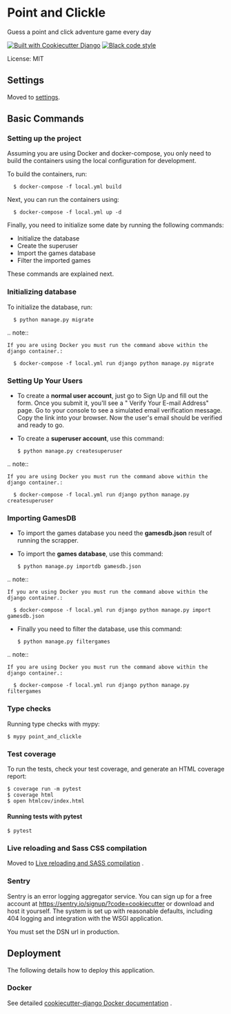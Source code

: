 # Point and Clickle

Guess a point and click adventure game every day

[![Built with Cookiecutter Django](https://img.shields.io/badge/built%20with-Cookiecutter%20Django-ff69b4.svg?logo=cookiecutter)](https://github.com/cookiecutter/cookiecutter-django/)
[![Black code style](https://img.shields.io/badge/code%20style-black-000000.svg)](https://github.com/ambv/black)

License: MIT

## Settings

Moved to [settings](http://cookiecutter-django.readthedocs.io/en/latest/settings.html).

## Basic Commands

### Setting up the project

Assuming you are using Docker and docker-compose, you only need to build the containers using the local 
configuration for development.

To build the containers, run:

      $ docker-compose -f local.yml build

Next, you can run the containers using:

      $ docker-compose -f local.yml up -d

Finally, you need to initialize some date by running the following commands:
- Initialize the database
- Create the superuser
- Import the games database
- Filter the imported games

These commands are explained next.

### Initializing database

To initialize the database, run:

      $ python manage.py migrate

.. note::

    If you are using Docker you must run the command above within the django container.:

      $ docker-compose -f local.yml run django python manage.py migrate
    

### Setting Up Your Users

- To create a **normal user account**, just go to Sign Up and fill out the form. Once you submit it, you'll see a "
  Verify Your E-mail Address" page. Go to your console to see a simulated email verification message. Copy the link into
  your browser. Now the user's email should be verified and ready to go.

- To create a **superuser account**, use this command:

      $ python manage.py createsuperuser

.. note::

    If you are using Docker you must run the command above within the django container.:

      $ docker-compose -f local.yml run django python manage.py createsuperuser

### Importing GamesDB

- To import the games database you need the **gamesdb.json** result of running the scrapper.

- To import the **games database**, use this command:

      $ python manage.py importdb gamesdb.json

.. note::

    If you are using Docker you must run the command above within the django container.:

      $ docker-compose -f local.yml run django python manage.py import gamesdb.json

- Finally you need to filter the database, use this command:

      $ python manage.py filtergames

.. note::

    If you are using Docker you must run the command above within the django container.:

      $ docker-compose -f local.yml run django python manage.py filtergames

### Type checks

Running type checks with mypy:

    $ mypy point_and_clickle

### Test coverage

To run the tests, check your test coverage, and generate an HTML coverage report:

    $ coverage run -m pytest
    $ coverage html
    $ open htmlcov/index.html

#### Running tests with pytest

    $ pytest

### Live reloading and Sass CSS compilation

Moved
to [Live reloading and SASS compilation](https://cookiecutter-django.readthedocs.io/en/latest/developing-locally.html#sass-compilation-live-reloading)
.

### Sentry

Sentry is an error logging aggregator service. You can sign up for a free account
at <https://sentry.io/signup/?code=cookiecutter> or download and host it yourself.
The system is set up with reasonable defaults, including 404 logging and integration with the WSGI application.

You must set the DSN url in production.

## Deployment

The following details how to deploy this application.

### Docker

See
detailed [cookiecutter-django Docker documentation](http://cookiecutter-django.readthedocs.io/en/latest/deployment-with-docker.html)
.
